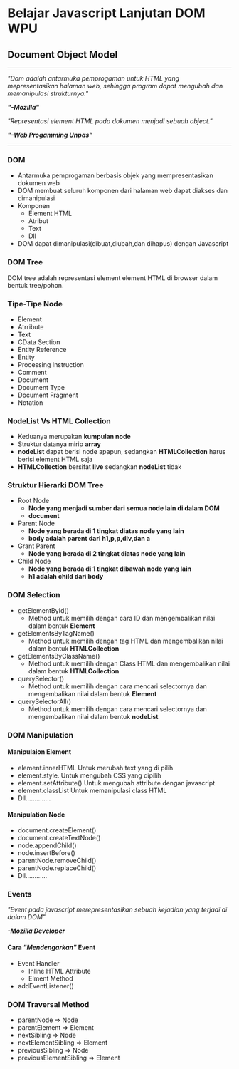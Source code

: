 # Belajar Javascript Lanjutan DOM WPU

## Document Object Model

---

*"Dom adalah antarmuka pemprogaman untuk HTML yang mepresentasikan halaman web, sehingga program dapat mengubah dan memanipulasi strukturnya."*

***"-Mozilla"***

*"Representasi element HTML pada dokumen menjadi sebuah object."*

***"-Web Progamming Unpas"***

---

### DOM

* Antarmuka pemprogaman berbasis objek yang mempresentasikan dokumen web
* DOM membuat seluruh komponen dari halaman web dapat diakses dan dimanipulasi
* Komponen
  * Element HTML
  * Atribut
  * Text
  * Dll
* DOM dapat dimanipulasi(dibuat,diubah,dan dihapus) dengan Javascript

### DOM Tree

DOM tree adalah representasi element element HTML di browser dalam bentuk tree/pohon.

### Tipe-Tipe Node

* Element
* Atrribute
* Text
* CData Section
* Entity Reference
* Entity
* Processing Instruction
* Comment
* Document
* Document Type
* Document Fragment
* Notation

### NodeList Vs HTML Collection

* Keduanya merupakan **kumpulan node**
* Struktur datanya mirip **array**
* **nodeList** dapat berisi node apapun, sedangkan **HTMLCollection** harus berisi element HTML saja
* **HTMLCollection** bersifat **live** sedangkan **nodeList** tidak

### Struktur Hierarki DOM Tree

* Root Node
  * **Node yang menjadi sumber dari semua node lain di dalam DOM**
  * **document**
* Parent Node
  * **Node yang berada di 1 tingkat diatas node yang lain**
  * **body adalah parent dari h1,p,p,div,dan a**
* Grant Parent
  * **Node yang berada di 2 tingkat diatas node yang lain**
* Child Node
  * **Node yang berada di 1 tingkat dibawah node yang lain**
  * **h1 adalah child dari body**

### DOM Selection

* getElementById()
  * Method untuk memilih dengan cara ID dan mengembalikan nilai dalam bentuk **Element**
* getElementsByTagName()
  * Method untuk memilih dengan tag HTML dan mengembalikan nilai dalam bentuk **HTMLCollection**
* getElementsByClassName()
  *  Method untuk memilih dengan Class HTML dan mengembalikan nilai dalam bentuk **HTMLCollection**
* querySelector()
  * Method untuk memilih dengan cara mencari selectornya dan mengembalikan nilai dalam bentuk **Element**
* querySelectorAll()
    * Method untuk memilih dengan cara mencari selectornya dan mengembalikan nilai dalam bentuk **nodeList**

### DOM Manipulation

#### Manipulaion Element

* element.innerHTML
Untuk merubah text yang di pilih
* element.style.<property>
Untuk mengubah CSS yang dipilih
* element.setAttribute()
Untuk mengubah attribute dengan javascript
* element.classList
Untuk memanipulasi class HTML
* Dll..............

#### Manipulation Node
* document.createElement()
* document.createTextNode()
* node.appendChild()
* node.insertBefore()
* parentNode.removeChild()
* parentNode.replaceChild()
* Dll............

### Events

*"Event pada javascript merepresentasikan sebuah kejadian yang terjadi di dalam DOM"*

***-Mozilla Developer***

#### Cara *"Mendengarkan"* Event
* Event Handler
  * Inline HTML Attribute
  * Elment Method
* addEventListener()

### DOM Traversal Method
* parentNode => Node
* parentElement => Element
* nextSibling => Node
* nextElementSibling => Element
* previousSibling => Node
* previousElementSibling => Element
